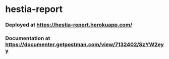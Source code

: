 # hestia-report

### Deployed at https://hestia-report.herokuapp.com/

### Documentation at https://documenter.getpostman.com/view/7132402/SzYW2eyy
